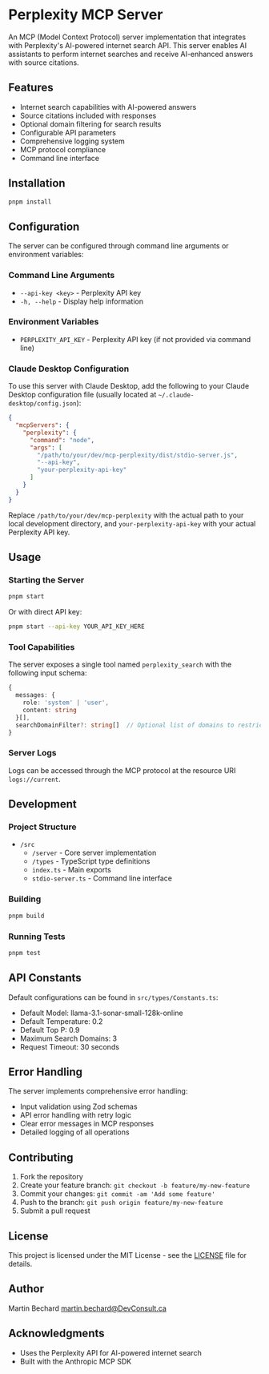 # Perplexity MCP Server

An MCP (Model Context Protocol) server implementation that integrates with Perplexity's AI-powered internet search API. This server enables AI assistants to perform internet searches and receive AI-enhanced answers with source citations.

## Features

- Internet search capabilities with AI-powered answers
- Source citations included with responses
- Optional domain filtering for search results
- Configurable API parameters
- Comprehensive logging system
- MCP protocol compliance
- Command line interface

## Installation

```bash
pnpm install
```

## Configuration

The server can be configured through command line arguments or environment variables:

### Command Line Arguments
- `--api-key <key>` - Perplexity API key
- `-h, --help` - Display help information

### Environment Variables
- `PERPLEXITY_API_KEY` - Perplexity API key (if not provided via command line)

### Claude Desktop Configuration

To use this server with Claude Desktop, add the following to your Claude Desktop configuration file (usually located at `~/.claude-desktop/config.json`):

```json
{
  "mcpServers": {
    "perplexity": {
      "command": "node",
      "args": [
        "/path/to/your/dev/mcp-perplexity/dist/stdio-server.js",
        "--api-key",
        "your-perplexity-api-key"
      ]
    }
  }
}
```

Replace `/path/to/your/dev/mcp-perplexity` with the actual path to your local development directory, and `your-perplexity-api-key` with your actual Perplexity API key.

## Usage

### Starting the Server

```bash
pnpm start
```

Or with direct API key:

```bash
pnpm start --api-key YOUR_API_KEY_HERE
```

### Tool Capabilities

The server exposes a single tool named `perplexity_search` with the following input schema:

```typescript
{
  messages: {
    role: 'system' | 'user',
    content: string
  }[],
  searchDomainFilter?: string[]  // Optional list of domains to restrict search results
}
```

### Server Logs

Logs can be accessed through the MCP protocol at the resource URI `logs://current`.

## Development

### Project Structure

- `/src`
  - `/server` - Core server implementation
  - `/types` - TypeScript type definitions
  - `index.ts` - Main exports
  - `stdio-server.ts` - Command line interface

### Building

```bash
pnpm build
```

### Running Tests

```bash
pnpm test
```

## API Constants

Default configurations can be found in `src/types/Constants.ts`:

- Default Model: llama-3.1-sonar-small-128k-online
- Default Temperature: 0.2
- Default Top P: 0.9
- Maximum Search Domains: 3
- Request Timeout: 30 seconds

## Error Handling

The server implements comprehensive error handling:
- Input validation using Zod schemas
- API error handling with retry logic
- Clear error messages in MCP responses
- Detailed logging of all operations

## Contributing

1. Fork the repository
2. Create your feature branch: `git checkout -b feature/my-new-feature`
3. Commit your changes: `git commit -am 'Add some feature'`
4. Push to the branch: `git push origin feature/my-new-feature`
5. Submit a pull request

## License

This project is licensed under the MIT License - see the [LICENSE](LICENSE) file for details.

## Author

Martin Bechard <martin.bechard@DevConsult.ca>

## Acknowledgments

- Uses the Perplexity API for AI-powered internet search
- Built with the Anthropic MCP SDK